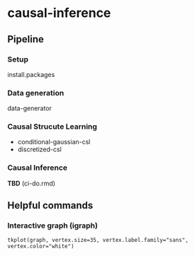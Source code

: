 # causal-inference

## Pipeline

### Setup
install.packages

### Data generation
data-generator

### Causal Strucute Learning
- conditional-gaussian-csl
- discretized-csl

### Causal Inference
__TBD__
(ci-do.rmd)



## Helpful commands

### Interactive graph (igraph)
`tkplot(graph, vertex.size=35, vertex.label.family="sans", vertex.color="white")`